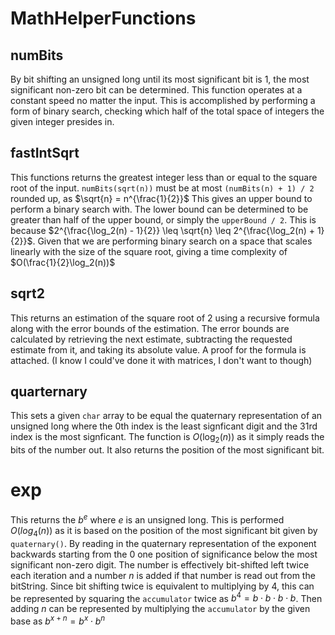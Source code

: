 # MathHelperFunctions

## numBits

By bit shifting an unsigned long until its most significant bit is 1, the most significant non-zero bit can be determined.
This function operates at a constant speed no matter the input. This is accomplished by performing a form of binary search, checking which half of the total space of integers the given integer presides in.

## fastIntSqrt

This functions returns the greatest integer less than or equal to the square root of the input. `numBits(sqrt(n))` must be at most `(numBits(n) + 1) / 2` rounded up, as $\sqrt{n} = n^{\frac{1}{2}}$ This gives an upper bound to perform a binary search with.
The lower bound can be determined to be greater than half of the upper bound, or simply the `upperBound / 2`. This is because $2^{\frac{\log_2(n) - 1}{2}} \leq \sqrt{n} \leq 2^{\frac{\log_2(n) + 1}{2}}$.
Given that we are performing binary search on a space that scales linearly with the size of the square root, giving a time complexity of $O(\frac{1}{2}\log_2(n))$

## sqrt2

This returns an estimation of the square root of 2 using a recursive formula along with the error bounds of the estimation.
The error bounds are calculated by retrieving the next estimate, subtracting the requested estimate from it, and taking its absolute value.
A proof for the formula is attached. (I know I could've done it with matrices, I don't want to though)

## quarternary

This sets a given `char` array to be equal the quaternary representation of an unsigned long where the 0th index is the least signficant digit and the 31rd index is the most signficant.
The function is $O(\log_2(n))$ as it simply reads the bits of the number out.
It also returns the position of the most significant bit.

# exp

This returns the $b^e$ where $e$ is an unsigned long. This is performed $O(log_4(n))$ as it is based on the position of the most significant bit given by `quaternary()`.
By reading in the quaternary representation of the exponent backwards starting from the 0 one position of significance below the most significant non-zero digit. The number is effectively bit-shifted left twice each iteration and a number $n$ is added if that number is read out from the bitString. Since bit shifting twice is equivalent to multiplying by 4, this can be represented by squaring the `accumulator` twice as $b^4 = b \cdot b \cdot b \cdot b$. Then adding $n$ can be represented by multiplying the `accumulator` by the given base as $b^{x + n} = b^x \cdot b^n$
